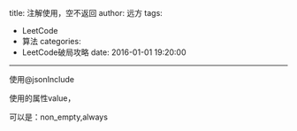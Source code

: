 title: 注解使用，空不返回
author: 远方
tags:
  - LeetCode
  - 算法
categories:
  - LeetCode破局攻略
date: 2016-01-01 19:20:00
---
使用@jsonInclude

使用的属性value，

可以是：non_empty,always



